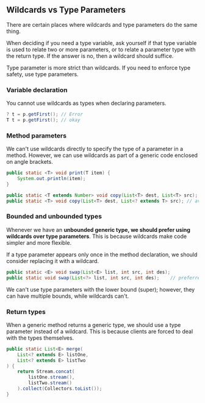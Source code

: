 ## Wildcards vs Type Parameters

There are certain places where wildcards and type parameters do the same thing.

When deciding if you need a type variable, ask yourself if that type variable is used to relate two or more parameters, or to relate a parameter type with the return type. If the answer is no, then a wildcard should suffice.

Type parameter is more strict than wildcards. If you need to enforce type safety, use type parameters.

### Variable declaration

You cannot use wildcards as types when declaring parameters.

```java
? t = p.getFirst(); // Error
T t = p.getFirst(); // okay
```

### Method parameters

We can't use wildcards directly to specify the type of a parameter in a method. However, we can use wildcards as part of a generic code enclosed on angle brackets.

```java
public static <T> void print(T item) {
    System.out.println(item);
}

public static <T extends Number> void copy(List<T> dest, List<T> src);
public static <T> void copy(List<T> dest, List<? extends T> src); // avoid
```

### Bounded and unbounded types

Whenever we have an **unbounded generic type, we should prefer using wildcards over type parameters**. This is because wildcards make code simpler and more flexible.

If a type parameter appears only once in the method declaration, we should consider replacing it with a wildcard.

```java
public static <E> void swap(List<E> list, int src, int des);
public static void swap(List<?> list, int src, int des);    // preferred
```

We can't use type parameters with the lower bound (super); however, they can have multiple bounds, while wildcards can't.

### Return types

When a generic method returns a generic type, we should use a type parameter instead of a wildcard. This is because clients are forced to deal with the types themselves.

```java
public static List<E> merge(
    List<? extends E> listOne,
    List<? extends E> listTwo
) {
    return Stream.concat(
        listOne.stream(),
        listTwo.stream()
    ).collect(Collectors.toList());
}
```
